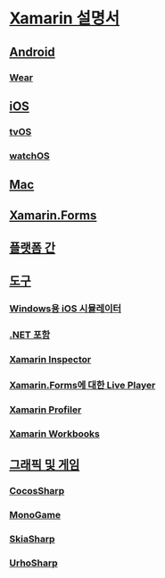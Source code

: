 # [Xamarin 설명서](index.md)
## [Android](android/index.yml)
### [Wear](android/wear/index.md)
## [iOS](ios/index.yml)
### [tvOS](ios/tvos/index.md)
### [watchOS](ios/watchos/index.md)
## [Mac](mac/index.yml)
## [Xamarin.Forms](xamarin-forms/index.yml)
## [플랫폼 간](cross-platform/index.yml)
## [도구](tools/index.yml)
### [Windows용 iOS 시뮬레이터](tools/ios-simulator.md)
### [.NET 포함](tools/dotnet-embedding/index.md)
### [Xamarin Inspector](tools/inspector/index.md)
### [Xamarin.Forms에 대한 Live Player](tools/live-player/index.md)
### [Xamarin Profiler](tools/profiler/index.md)
### [Xamarin Workbooks](tools/workbooks/index.md)
## [그래픽 및 게임](graphics-games/index.yml)
### [CocosSharp](graphics-games/cocossharp/index.md)
### [MonoGame](graphics-games/monogame/index.md)
### [SkiaSharp](graphics-games/skiasharp/index.md)
### [UrhoSharp](graphics-games/urhosharp/index.md)
